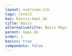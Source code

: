 ```yaml
---
layout: overview.njk
tags: level3
key: basics-maps_de
title: Basis
alternativetitle: Basis Maps
parent: maps_de
order: 2
basics: true
components: false
---
```

